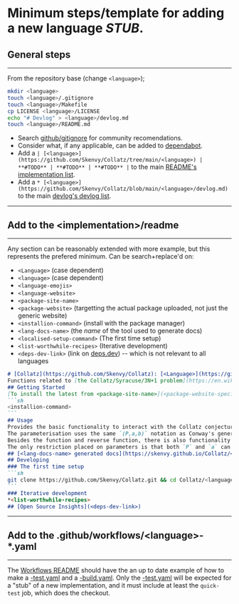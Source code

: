 # Minimum steps/template for adding a new language _STUB_.
## General steps
---
From the repository base (change `<language>`);
```bash
mkdir <language>
touch <language>/.gitignore
touch <language>/Makefile
cp LICENSE <language>/LICENSE
echo "# Devlog" > <language>/devlog.md
touch <language>/README.md
```
* Search [github/gitignore](https://github.com/github/gitignore) for community recomendations.
* Consider what, if any applicable, can be added to [dependabot](https://github.com/Skenvy/Collatz/blob/main/.github/dependabot.yml).
* Add a `| [<language>](https://github.com/Skenvy/Collatz/tree/main/<language>) | **#TODO** | **#TODO** | **#TODO** |` to the main [README's implementation list](https://github.com/Skenvy/Collatz/blob/main/README.md#implementations).
* Add a `* [<language>](https://github.com/Skenvy/Collatz/blob/main/<language>/devlog.md)` to the main [devlog's devlog list](https://github.com/Skenvy/Collatz/blob/main/devlog.md#devlogs).
---
## Add to the \<implementation\>/readme
---
Any section can be reasonably extended with more example, but this represents the prefered minimum. Can be search+replace'd on:
* `<Language>` (case dependent)
* `<language>` (case dependent)
* `<language-emojis>`
* `<language-website>`
* `<package-site-name>`
* `<package-website>` (targetting the actual package uploaded, not just the generic website)
* `<installion-command>` (install with the package manager)
* `<lang-docs-name>` (the _name_ of the tool used to generate docs)
* `<localised-setup-command>` (The first time setup)
* `<list-worthwhile-recipes>` (Iterative development)
* `<deps-dev-link>` (link on [deps.dev](https://deps.dev/)) -- which is not relevant to all languages
````md
# [Collatz](https://github.com/Skenvy/Collatz): [<Language>](https://github.com/Skenvy/Collatz/tree/main/<language>) <language-emojis>
Functions related to [the Collatz/Syracuse/3N+1 problem](https://en.wikipedia.org/wiki/Collatz_conjecture), implemented in [<Language>](<language-website>).
## Getting Started
[To install the latest from <package-site-name>](<package-website-specific>);
```sh
<installion-command>
```
## Usage
Provides the basic functionality to interact with the Collatz conjecture.
The parameterisation uses the same `(P,a,b)` notation as Conway's generalisations.
Besides the function and reverse function, there is also functionality to retrieve the hailstone sequence, the "stopping time"/"total stopping time", or tree-graph. 
The only restriction placed on parameters is that both `P` and `a` can't be `0`.
## [<lang-docs-name> generated docs](https://skenvy.github.io/Collatz/<language>)
## Developing
### The first time setup
```sh
git clone https://github.com/Skenvy/Collatz.git && cd Collatz/<language> && <localised-setup-command>
```
### Iterative development
*<list-worthwhile-recipes>
## [Open Source Insights](<deps-dev-link>)
````
---
## Add to the .github/workflows/\<language\>-*.yaml
---
The [Workflows README](https://github.com/Skenvy/Collatz/blob/main/.github/workflows/README.md) should have the an up to date example of how to make a [<language>-test.yaml](https://github.com/Skenvy/Collatz/blob/main/.github/workflows/README.md#language-testyaml) and a [<language>-build.yaml](https://github.com/Skenvy/Collatz/blob/main/.github/workflows/README.md#language-buildyaml). Only the [<language>-test.yaml](https://github.com/Skenvy/Collatz/blob/main/.github/workflows/README.md#language-testyaml) will be expected for a "stub" of a new implementation, and it must include at least the `quick-test` job, which does the checkout.
